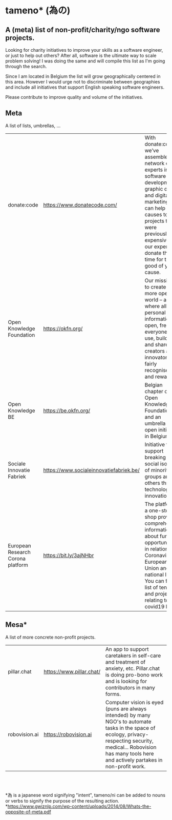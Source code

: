 # tameno* (為の)

## A (meta) list of non-profit/charity/ngo software projects.

Looking for charity initiatives to improve your skills as a software engineer, or just to help out others? After all, software is the ultimate way to scale problem solving!
I was doing the same and will compile this list as I'm going through the search.

Since I am located in Belgium the list will grow geographically centered in this area. 
However I would urge not to discriminate between geographies and include all initiatives that support English speaking software engineers.

Please contribute to improve quality and volume of the initiatives.

## Meta 

A list of lists, umbrellas, ...

|                                   |                                         |                                                                                                                                                                                                                                                                  |
|-----------------------------------|-----------------------------------------|------------------------------------------------------------------------------------------------------------------------------------------------------------------------------------------------------------------------------------------------------------------|
| donate:code                       | https://www.donatecode.com/             | With donate:code we’ve assembled a network of experts in software development, graphic design and digital marketing who can help good causes to build projects that were previously too expensive. All our experts donate their time for the good of your cause. |
| Open Knowledge Foundation         | https://okfn.org/                       | Our mission is to create a more open world – a world where all non-personal information is open, free for everyone to use, build on and share; and creators and innovators are fairly recognised and rewarded.                                                   |
| Open Knowledge BE                 | https://be.okfn.org/                    | Belgian chapter of Open Knowledge Foundation and an umbrella of open initiatives in Belgium.                                                                                                                                                                     |
| Sociale Innovatie Fabriek         | https://www.socialeinnovatiefabriek.be/ | Initiative to support breaking the social isolation of minority groups and others through technological innovation                                                                                                                                       |
| European Research Corona platform | https://bit.ly/3ajNHbr                  | The platform is a one-stop shop providing comprehensive information about funding opportunities in relation to Coronavirus at European Union and national level. You can find a list of tenders and projects relating to covid19 here.                           |


## Mesa*

A list of more concrete non-profit projects.

|                           |                                         |                                                                                                                                                                                                                                                                  |
|---------------------------|-----------------------------------------|------------------------------------------------------------------------------------------------------------------------------------------------------------------------------------------------------------------------------------------------------------------|
| pillar.chat               | https://www.pillar.chat/                | An app to support caretakers in self-care and treatment of anxiety, etc. Pillar.chat is doing pro-bono work and is looking for contributors in many forms.                                                                                                       |
| robovision.ai             | https://robovision.ai                   | Computer vision is eyed (puns are always intended) by many NGO's to automate tasks in the space of ecology, privacy-respecting security, medical... Robovision has many tools here and actively partakes in non-profit work.                                 

    
&nbsp;  
&nbsp;  

*為 is a japanese word signifying "intent", tameno/ni can be added to nouns or verbs to signify the purpose of the resulting action.  
*https://www.gwiznlp.com/wp-content/uploads/2014/08/Whats-the-opposite-of-meta.pdf
